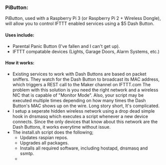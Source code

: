 ### PiButton:
PiButton, used with a Raspberry Pi 3 (or Raspberry Pi 2 + Wireless Dongle), will allow you to control IFTTT enabled services using a $5 Dash Button.

#### Uses include:
* Parental Panic Button (I've fallen and I can't get up).
* IFTTT compatable devices (Lights, Garage Doors, Alarm Systems, etc.)

#### How it works:
* Existing services to work with Dash Buttons are based on packet sniffers. They watch for the Dash Button to broadcast its MAC address, which triggers a REST call to the Maker channel on IFTTT.com The problem with this solution is you need the right network and a wireless NIC that is capable of "Monitor Mode". Also, your script may be executed multiple times depending on how many times the Dash Button's MAC shows up on the wire. Long story short, It's complicated.  
* I setup a seperate hidden wireless network using a drop dead simple hook in dnsmasq which executes a script whenever a new device connects. Since the only devices that know about this network are the Dash Buttons, it works everytime without issue.
* The install.sh script does the following;
  * Updates raspian repos.
  * Upgrades all packages.
  * Installs all required software, including hostapd, dnsmasq and ssmtp.
  * 
